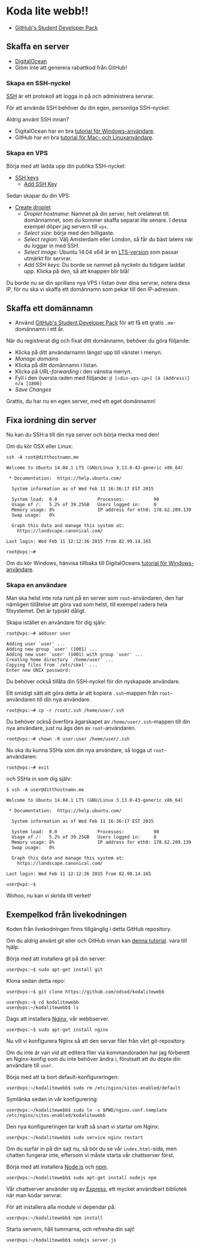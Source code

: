 # Koda lite webb!!

* [GitHub's Student Developer Pack](https://education.github.com/pack)

## Skaffa en server

* [DigitalOcean](https://www.digitalocean)
* Glöm inte att generera rabattkod från GitHub!

### Skapa en SSH-nyckel

[SSH](http://en.wikipedia.org/w/index.php?title=Secure_Shell) är ett protokoll
att logga in på och administrera servrar.

För att använda SSH behöver du din egen, personliga SSH-nyckel.

Aldrig använt SSH innan?

* DigitalOcean har en bra
  [tutorial för Windows-användare](https://www.digitalocean.com/community/tutorials/how-to-create-ssh-keys-with-putty-to-connect-to-a-vps).
* GitHub har en bra
  [tutorial för Mac- och Linuxanvändare](https://help.github.com/articles/generating-ssh-keys/#platform-linux).

### Skapa en VPS

Börja med att ladda upp din publika SSH-nyckel:

* [SSH keys](https://cloud.digitalocean.com/ssh_keys)
  * [Add SSH Key](https://cloud.digitalocean.com/ssh_keys#new_ssh_key_form)

Sedan skapar du din VPS:

* [Create droplet](https://cloud.digitalocean.com/droplets/new)
  * *Droplet hostname*: Namnet på din server, helt orelaterat till.
     domännamnet, som du kommer skaffa separat lite senare. I dessa
     exempel döper jag servern till `vps`.
  * *Select size*: börja med den billigaste.
  * *Select region*: Välj Amsterdam eller London, så får du bäst latens när du
     loggar in med SSH.
  * *Select image*: Ubuntu 14.04 x64 är en
                    [LTS-version](https://wiki.ubuntu.com/LTS)
                    som passar utmärkt för servrar.
  * *Add SSH keys*: Du borde se namnet på nyckeln du tidigare laddat upp.
     Klicka på den, så att knappen blir blå!

Du borde nu se din sprillans nya VPS i listan över dina servrar, notera
dess IP, för nu ska vi skaffa ett domännamn som pekar till den IP-adressen.

## Skaffa ett domännamn

* Använd [GitHub's Student Developer Pack](https://education.github.com/pack)
  för att få ett gratis `.me`-domännamn i ett år.

När du registrerat dig och fixat ditt domännamn, behöver du göra följande:

* Klicka på ditt användarnamn längst upp till vänster i menyn.
* *Manage domains*
* Klicka på ditt domännamn i listan.
* Klicka på *URL-forwarding* i den vänstra menyn.
* Fyll i den översta raden med följande:
   `@ [<din-vps-ip>] [A (Address)] n/a [1800]`
* *Save Changes*

Grattis, du har nu en egen server, med ett eget domännamn!

## Fixa iordning din server

Nu kan du SSH:a till din nya server och börja mecka med den!

Om du kör OSX eller Linux:

~~~
ssh -A root@ditthostnamn.me

Welcome to Ubuntu 14.04.1 LTS (GNU/Linux 3.13.0-43-generic x86_64)

 * Documentation:  https://help.ubuntu.com/

  System information as of Wed Feb 11 16:36:17 EST 2015

  System load:  0.0               Processes:           90
  Usage of /:   5.2% of 39.25GB   Users logged in:     0
  Memory usage: 8%                IP address for eth0: 178.62.209.139
  Swap usage:   0%

  Graph this data and manage this system at:
    https://landscape.canonical.com/

Last login: Wed Feb 11 12:12:36 2015 from 82.99.14.165

root@vps:~#
~~~

Om du kör Windows, hänvisa tillbaka till DigitalOceans
[tutorial för Windows-användare](https://www.digitalocean.com/community/tutorials/how-to-create-ssh-keys-with-putty-to-connect-to-a-vps).

### Skapa en användare

Man ska helst inte rota runt på en server som `root`-användaren, den har
nämligen tillåtelse att göra vad som helst, till exempel radera hela
filsystemet. Det är typiskt dåligt.

Skapa istället en användare för dig själv:

~~~
root@vps:~# adduser user

Adding user `user' ...
Adding new group `user' (1001) ...
Adding new user `user' (1001) with group `user' ...
Creating home directory `/home/user' ...
Copying files from `/etc/skel' ...
Enter new UNIX password:
~~~

Du behöver också tillåta din SSH-nyckel för din nyskapade användare.

Ett smidigt sätt att göra detta är att kopiera `.ssh`-mappen från
`root`-användaren till din nya användare.

~~~
root@vps:~# cp -r /root/.ssh /home/user/.ssh
~~~

Du behöver också överföra ägarskapet av `/home/user/.ssh`-mappen till
din nya användare, just nu ägs den av `root`-användaren.

~~~
root@vps:~# chown -R user:user /home/user/.ssh
~~~

Nu ska du kunna SSHa som din nya användare, så logga ut `root`-användaren:

~~~
root@vps:~# exit
~~~

och SSHa in som dig själv:

~~~
$ ssh -A user@ditthostnamn.me

Welcome to Ubuntu 14.04.1 LTS (GNU/Linux 3.13.0-43-generic x86_64)

 * Documentation:  https://help.ubuntu.com/

  System information as of Wed Feb 11 16:36:17 EST 2015

  System load:  0.0               Processes:           90
  Usage of /:   5.2% of 39.25GB   Users logged in:     0
  Memory usage: 8%                IP address for eth0: 178.62.209.139
  Swap usage:   0%

  Graph this data and manage this system at:
    https://landscape.canonical.com/

Last login: Wed Feb 11 12:12:36 2015 from 82.99.14.165

user@vps:~$
~~~

Wohoo, nu kan vi skrida till verket!

## Exempelkod från livekodningen

Koden från livekodningen finns tillgänglig i detta GitHub repository.

Om du aldrig använt git eller och GitHub innan kan
[denna tutorial](https://guides.github.com/activities/hello-world/#repository).
vara till hjälp.

Börja med att installera git på din server:

~~~
user@vps:~$ sudo apt-get install git
~~~

Klona sedan detta repo:

~~~
user@vps:~$ git clone https://github.com/odsod/kodalitewebb
~~~

~~~
user@vps:~$ cd kodalitewebb
user@vps:~/kodalitewebb$ ls
~~~

Dags att installera [Nginx](http://nginx.org), vår webbserver.

~~~
user@vps:~$ sudo apt-get install nginx
~~~

Nu vill vi konfigurera Nginx så att den servar filer från vårt
git-repository.

Om du inte är van vid att editera filer via kommandoraden har jag
förberett en Nginx-konfig som du inte behöver ändra i, förutsatt att du
döpte din användare till `user`.

Börja med att ta bort default-konfigureringen:

~~~
user@vps:~/kodalitewebb$ sudo rm /etc/nginx/sites-enabled/default
~~~

Symlänka sedan in vår konfigurering:

~~~
user@vps:~/kodalitewebb$ sudo ln -s $PWD/nginx.conf.template /etc/nginx/sites-enabled/kodalitewebb
~~~

Den nya konfigureringen tar kraft så snart vi startar om Nginx:

~~~
user@vps:~/kodalitewebb$ sudo service nginx restart
~~~

Om du surfar in på din sajt nu, så bör du se vår `index.html`-sida, men
chatten fungerar inte, eftersom vi måste starta vår chattserver först.

Börja med att installera [Node.js](http://nodejs.org) och
[npm](https://www.npmjs.org).

~~~
user@vps:~/kodalitewebb$ sudo apt-get install nodejs npm
~~~

Vår chattserver använder sig av [Express](http://expressjs.com), ett
mycket användbart bibliotek när man kodar servrar.

För att installera alla module vi dependar på:

~~~
user@vps:~/kodalitewebb$ npm install
~~~

Starta servern, håll tummarna, och refresha din sajt!

~~~
user@vps:~/kodalitewebb$ nodejs server.js
~~~
